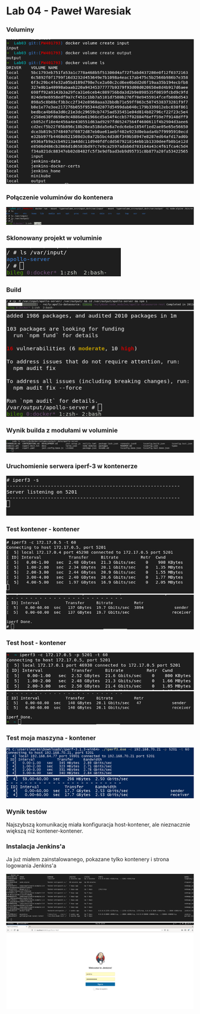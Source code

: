 # Lab 04 - Paweł Waresiak

### Voluminy

![voluminy](./screenshots/voluminy.png)

### Połączenie voluminów do kontenera
![contener-z-vol.png](./screenshots/contener-z-vol.png)

### Sklonowany projekt w voluminie

![repo-w-vol](./screenshots/repo-w-vol.png)


### Build
![install-1](./screenshots/install-1.png)
![build](./screenshots/build.png)

### Wynik builda z modułami w voluminie
![install-wynik-w-vol](./screenshots/install-wynik-w-vol.png)

### Uruchomienie serwera iperf-3 w kontenerze
![iperf-server-w-kont](./screenshots/iperf-server-w-kont.png)

### Test kontener - kontener

![iperf-kontener-1](./screenshots/iperf-kontener-1.png)
![iperf-kontener-2](./screenshots/iperf-kontener-2.png)

### Test host - kontener

![iperf-host-1](./screenshots/iperf-host-1.png)
![iperf-host-2](./screenshots/iperf-host-2.png)

### Test moja maszyna - kontener
![iperf-windows-1](./screenshots/iperf-windows-1.png)
![iperf-windows-2](./screenshots/iperf-windows-2.png)

### Wynik testów

Najszybszą komunikację miała konfiguracja host-kontener, ale nieznacznie większą niż kontener-kontener.

### Instalacja Jenkins'a

Ja już miałem zainstalowanego, pokazane tylko kontenery i strona logowania Jenkins'a

![kontenery](./screenshots/kontenery.png)
![jenkins](./screenshots/jenkins.png)
